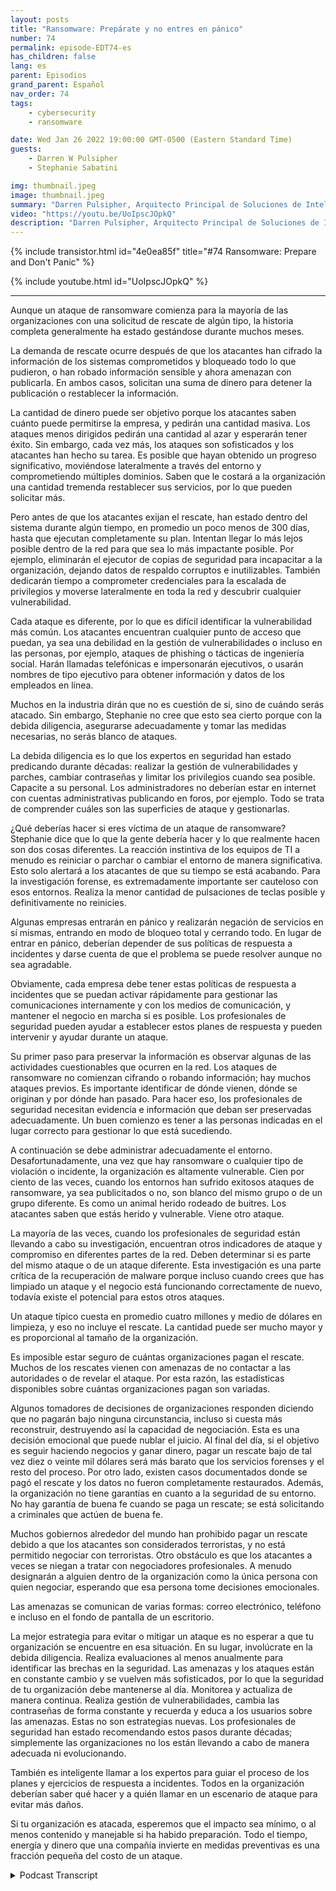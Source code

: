 ```yaml
---
layout: posts
title: "Ransomware: Prepárate y no entres en pánico"
number: 74
permalink: episode-EDT74-es
has_children: false
lang: es
parent: Episodios
grand_parent: Español
nav_order: 74
tags:
    - cybersecurity
    - ransomware

date: Wed Jan 26 2022 19:00:00 GMT-0500 (Eastern Standard Time)
guests:
    - Darren W Pulsipher
    - Stephanie Sabatini

img: thumbnail.jpeg
image: thumbnail.jpeg
summary: "Darren Pulsipher, Arquitecto Principal de Soluciones de Intel, habla con Stephanie Sabatini, Directora Senior de Servicios Profesionales de Hitachi Systems Security, sobre la prevención y preparación para ataques de ransomware y qué hacer si tu organización es atacada."
video: "https://youtu.be/UoIpscJOpkQ"
description: "Darren Pulsipher, Arquitecto Principal de Soluciones de Intel, habla con Stephanie Sabatini, Directora Senior de Servicios Profesionales de Hitachi Systems Security, sobre la prevención y preparación para ataques de ransomware y qué hacer si tu organización es atacada."
---
```


<div>
{% include transistor.html id="4e0ea85f" title="#74 Ransomware: Prepare and Don't Panic" %}

{% include youtube.html id="UoIpscJOpkQ" %}
</div>

---

Aunque un ataque de ransomware comienza para la mayoría de las organizaciones con una solicitud de rescate de algún tipo, la historia completa generalmente ha estado gestándose durante muchos meses.

La demanda de rescate ocurre después de que los atacantes han cifrado la información de los sistemas comprometidos y bloqueado todo lo que pudieron, o han robado información sensible y ahora amenazan con publicarla. En ambos casos, solicitan una suma de dinero para detener la publicación o restablecer la información.

La cantidad de dinero puede ser objetivo porque los atacantes saben cuánto puede permitirse la empresa, y pedirán una cantidad masiva. Los ataques menos dirigidos pedirán una cantidad al azar y esperarán tener éxito. Sin embargo, cada vez más, los ataques son sofisticados y los atacantes han hecho su tarea. Es posible que hayan obtenido un progreso significativo, moviéndose lateralmente a través del entorno y comprometiendo múltiples dominios. Saben que le costará a la organización una cantidad tremenda restablecer sus servicios, por lo que pueden solicitar más.

Pero antes de que los atacantes exijan el rescate, han estado dentro del sistema durante algún tiempo, en promedio un poco menos de 300 días, hasta que ejecutan completamente su plan. Intentan llegar lo más lejos posible dentro de la red para que sea lo más impactante posible. Por ejemplo, eliminarán el ejecutor de copias de seguridad para incapacitar a la organización, dejando datos de respaldo corruptos e inutilizables. También dedicarán tiempo a comprometer credenciales para la escalada de privilegios y moverse lateralmente en toda la red y descubrir cualquier vulnerabilidad.

Cada ataque es diferente, por lo que es difícil identificar la vulnerabilidad más común. Los atacantes encuentran cualquier punto de acceso que puedan, ya sea una debilidad en la gestión de vulnerabilidades o incluso en las personas, por ejemplo, ataques de phishing o tácticas de ingeniería social. Harán llamadas telefónicas e impersonarán ejecutivos, o usarán nombres de tipo ejecutivo para obtener información y datos de los empleados en línea.

Muchos en la industria dirán que no es cuestión de si, sino de cuándo serás atacado. Sin embargo, Stephanie no cree que esto sea cierto porque con la debida diligencia, asegurarse adecuadamente y tomar las medidas necesarias, no serás blanco de ataques.

La debida diligencia es lo que los expertos en seguridad han estado predicando durante décadas: realizar la gestión de vulnerabilidades y parches, cambiar contraseñas y limitar los privilegios cuando sea posible. Capacite a su personal. Los administradores no deberían estar en internet con cuentas administrativas publicando en foros, por ejemplo. Todo se trata de comprender cuáles son las superficies de ataque y gestionarlas.

¿Qué deberías hacer si eres víctima de un ataque de ransomware? Stephanie dice que lo que la gente debería hacer y lo que realmente hacen son dos cosas diferentes. La reacción instintiva de los equipos de TI a menudo es reiniciar o parchar o cambiar el entorno de manera significativa. Esto solo alertará a los atacantes de que su tiempo se está acabando. Para la investigación forense, es extremadamente importante ser cauteloso con esos entornos. Realiza la menor cantidad de pulsaciones de teclas posible y definitivamente no reinicies.

Algunas empresas entrarán en pánico y realizarán negación de servicios en sí mismas, entrando en modo de bloqueo total y cerrando todo. En lugar de entrar en pánico, deberían depender de sus políticas de respuesta a incidentes y darse cuenta de que el problema se puede resolver aunque no sea agradable.

Obviamente, cada empresa debe tener estas políticas de respuesta a incidentes que se puedan activar rápidamente para gestionar las comunicaciones internamente y con los medios de comunicación, y mantener el negocio en marcha si es posible. Los profesionales de seguridad pueden ayudar a establecer estos planes de respuesta y pueden intervenir y ayudar durante un ataque.

Su primer paso para preservar la información es observar algunas de las actividades cuestionables que ocurren en la red. Los ataques de ransomware no comienzan cifrando o robando información; hay muchos ataques previos. Es importante identificar de dónde vienen, dónde se originan y por dónde han pasado. Para hacer eso, los profesionales de seguridad necesitan evidencia e información que deban ser preservadas adecuadamente. Un buen comienzo es tener a las personas indicadas en el lugar correcto para gestionar lo que está sucediendo.

A continuación se debe administrar adecuadamente el entorno. Desafortunadamente, una vez que hay ransomware o cualquier tipo de violación o incidente, la organización es altamente vulnerable. Cien por ciento de las veces, cuando los entornos han sufrido exitosos ataques de ransomware, ya sea publicitados o no, son blanco del mismo grupo o de un grupo diferente. Es como un animal herido rodeado de buitres. Los atacantes saben que estás herido y vulnerable. Viene otro ataque.

La mayoría de las veces, cuando los profesionales de seguridad están llevando a cabo su investigación, encuentran otros indicadores de ataque y compromiso en diferentes partes de la red. Deben determinar si es parte del mismo ataque o de un ataque diferente. Esta investigación es una parte crítica de la recuperación de malware porque incluso cuando crees que has limpiado un ataque y el negocio está funcionando correctamente de nuevo, todavía existe el potencial para estos otros ataques.

Un ataque típico cuesta en promedio cuatro millones y medio de dólares en limpieza, y eso no incluye el rescate. La cantidad puede ser mucho mayor y es proporcional al tamaño de la organización.

Es imposible estar seguro de cuántas organizaciones pagan el rescate. Muchos de los rescates vienen con amenazas de no contactar a las autoridades o de revelar el ataque. Por esta razón, las estadísticas disponibles sobre cuántas organizaciones pagan son variadas.

Algunos tomadores de decisiones de organizaciones responden diciendo que no pagarán bajo ninguna circunstancia, incluso si cuesta más reconstruir, destruyendo así la capacidad de negociación. Esta es una decisión emocional que puede nublar el juicio. Al final del día, si el objetivo es seguir haciendo negocios y ganar dinero, pagar un rescate bajo de tal vez diez o veinte mil dólares será más barato que los servicios forenses y el resto del proceso. Por otro lado, existen casos documentados donde se pagó el rescate y los datos no fueron completamente restaurados. Además, la organización no tiene garantías en cuanto a la seguridad de su entorno. No hay garantía de buena fe cuando se paga un rescate; se está solicitando a criminales que actúen de buena fe.

Muchos gobiernos alrededor del mundo han prohibido pagar un rescate debido a que los atacantes son considerados terroristas, y no está permitido negociar con terroristas. Otro obstáculo es que los atacantes a veces se niegan a tratar con negociadores profesionales. A menudo designarán a alguien dentro de la organización como la única persona con quien negociar, esperando que esa persona tome decisiones emocionales.

Las amenazas se comunican de varias formas: correo electrónico, teléfono e incluso en el fondo de pantalla de un escritorio.

La mejor estrategia para evitar o mitigar un ataque es no esperar a que tu organización se encuentre en esa situación. En su lugar, involúcrate en la debida diligencia. Realiza evaluaciones al menos anualmente para identificar las brechas en la seguridad. Las amenazas y los ataques están en constante cambio y se vuelven más sofisticados, por lo que la seguridad de tu organización debe mantenerse al día. Monitorea y actualiza de manera continua. Realiza gestión de vulnerabilidades, cambia las contraseñas de forma constante y recuerda y educa a los usuarios sobre las amenazas. Estas no son estrategias nuevas. Los profesionales de seguridad han estado recomendando estos pasos durante décadas; simplemente las organizaciones no los están llevando a cabo de manera adecuada ni evolucionando.

También es inteligente llamar a los expertos para guiar el proceso de los planes y ejercicios de respuesta a incidentes. Todos en la organización deberían saber qué hacer y a quién llamar en un escenario de ataque para evitar más daños.

Si tu organización es atacada, esperemos que el impacto sea mínimo, o al menos contenido y manejable si ha habido preparación. Todo el tiempo, energía y dinero que una compañía invierte en medidas preventivas es una fracción pequeña del costo de un ataque.



<details>
<summary> Podcast Transcript </summary>

<p></p>

</details>
